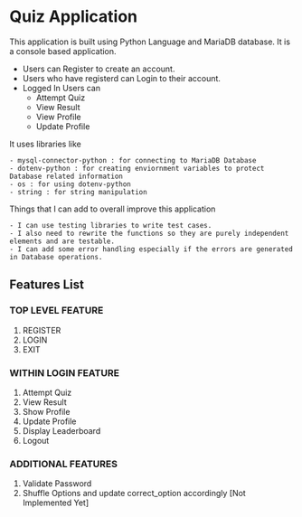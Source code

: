 # Quiz Application

This application is built using Python Language and MariaDB database. It is a console based application.

- Users can Register to create an account.
- Users who have registerd can Login to their account.
- Logged In Users can
    - Attempt Quiz
    - View Result
    - View Profile
    - Update Profile

It uses libraries like

    - mysql-connector-python : for connecting to MariaDB Database
    - dotenv-python : for creating enviornment variables to protect Database related information
    - os : for using dotenv-python
    - string : for string manipulation

Things that I can add to overall improve this application

    - I can use testing libraries to write test cases.
    - I also need to rewrite the functions so they are purely independent elements and are testable.
    - I can add some error handling especially if the errors are generated in Database operations.

## Features List

### TOP LEVEL FEATURE

1. REGISTER
2. LOGIN
3. EXIT

### WITHIN LOGIN FEATURE

1. Attempt Quiz
2. View Result
3. Show Profile
4. Update Profile
5. Display Leaderboard
6. Logout

### ADDITIONAL FEATURES

1. Validate Password
2. Shuffle Options and update correct_option accordingly [Not Implemented Yet]
